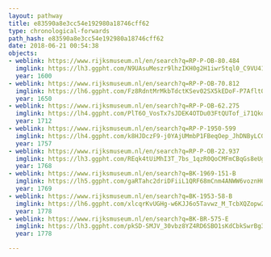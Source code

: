 ```yaml
---
layout: pathway
title: e83590a8e3cc54e192980a18746cff62
type: chronological-forwards
path_hash: e83590a8e3cc54e192980a18746cff62
date: 2018-06-21 00:54:38
objects:
- weblink: https://www.rijksmuseum.nl/en/search?q=RP-P-OB-80.484
  imglink: https://lh3.ggpht.com/N9UAsuMeszr9lhzIKH0g2H1iwr5tql0_C9VU41XLltHuhn24TjfxBJCi5Oau4is8HMBJx6uc_NGupdI-h6xnAxqdQe9P=s200
  year: 1600
- weblink: https://www.rijksmuseum.nl/en/search?q=RP-P-OB-70.812
  imglink: https://lh6.ggpht.com/Fz8RdntMrMkbTdctKSev02SX5kEDoF-P7AfltQ3nBQoOEbyFXZle5qybm4PPrTrqmZBboqs0QLRtQU1x7n_I9TdrAnRo=s200
  year: 1650
- weblink: https://www.rijksmuseum.nl/en/search?q=RP-P-OB-62.275
  imglink: https://lh4.ggpht.com/PlT6O_VosTx7sJDEK4OTDu03FtQUTof_i71Qko6NubVw59SI4q022IMQTKDaQcpWB1zybpBOWK56LPGrgqnONIlnvsk=s200
  year: 1712
- weblink: https://www.rijksmuseum.nl/en/search?q=RP-P-1950-599
  imglink: https://lh4.ggpht.com/k8HJDczF9-j0YAjUMmbP1FBeqOep_JhDNByLCGxdnGxeSlCGcZfDfgMnVZhr0nQOemwvSevAWBSEvVYrrWJ5c_GYaR2I=s200
  year: 1757
- weblink: https://www.rijksmuseum.nl/en/search?q=RP-P-OB-22.937
  imglink: https://lh3.ggpht.com/REqk4tUiMhI3T_7bs_1qzR0QoCMFmCBqGs8eUgdofvUAyfEjgTwOSlfTcOJNPLQ5xX_ORgzg7bWj7Zpt_qDEXsCoVwuv=s200
  year: 1768
- weblink: https://www.rijksmuseum.nl/en/search?q=BK-1969-151-B
  imglink: https://lh5.ggpht.com/gaRTahc2driDFiiL1QRF68mCnm4ANWW6voznH6eY-DF13d7hA0XpP7EnIu7pS1tXcc7qIij8I0ZSMs4_daWLkQvapg=s200
  year: 1769
- weblink: https://www.rijksmuseum.nl/en/search?q=BK-1953-58-B
  imglink: https://lh6.ggpht.com/xlcqrKvUGHg-w6KJJ6o5Tavwz_M_TcbXQZopw2byqjkLhtPyVb9CZXgJrQMK-DdhqKiqvob98YPycVAMX-iSQLhtZ18=s200
  year: 1778
- weblink: https://www.rijksmuseum.nl/en/search?q=BK-BR-575-E
  imglink: https://lh3.ggpht.com/pkSD-SMJV_30vbz8YZ4RD6SBO1sKdCbkSwrBg3RC7wlLiTr6lh0fqhJn7T1VKHi-2TYhdUtOx8VJt_YRmIgpvypxVzY=s200
  year: 1778

---
```

